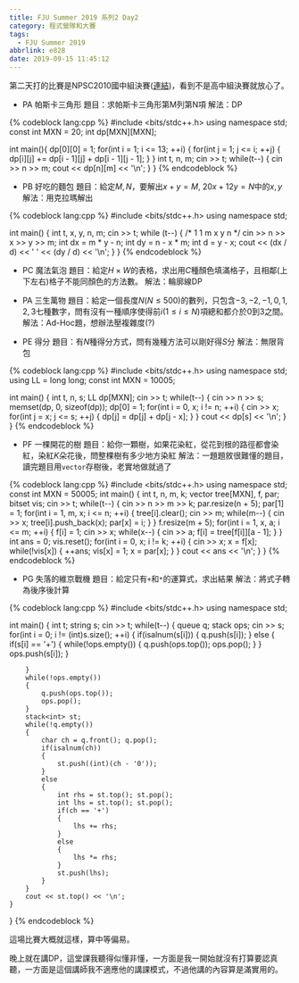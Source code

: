 ```yaml
---
title: FJU Summer 2019 系列2 Day2
category: 程式營隊和大賽
tags:
  - FJU Summer 2019
abbrlink: e828
date: 2019-09-15 11:45:12
---
```

第二天打的比賽是NPSC2010國中組決賽([連結](http://contest.cc.ntu.edu.tw/npsc2010/schedule.asp))，看到不是高中組決賽就放心了。
<!-- more -->
* PA 帕斯卡三角形
題目：求帕斯卡三角形第M列第N項
解法：DP

{% codeblock lang:cpp %}
#include <bits/stdc++.h>
using namespace std;
const int MXN = 20;
int dp[MXN][MXN];
 
int main(){
    dp[0][0] = 1;
    for(int i = 1; i <= 13; ++i)
    {
        for(int j = 1; j <= i; ++j)
        {
            dp[i][j] += dp[i - 1][j] + dp[i - 1][j - 1];
        }
    }
    int t, n, m;
    cin >> t;
    while(t--)
    {
        cin >> n >> m;
        cout << dp[n][m] << '\n';
    }
}
{% endcodeblock %}

* PB 好吃的麵包
題目：給定$M, N$，要解出$x+y=M$, $20x+12y=N$中的$x, y$
解法：用克拉瑪解出

{% codeblock lang:cpp %}
#include <bits/stdc++.h>
using namespace std;
 
int main()
{
    int t, x, y, n, m;
    cin >> t;
    while (t--)
    {
        /*
        1 1 m
        x y n
        */
        cin >> n >> x >> y >> m;
        int dx = m * y - n;
        int dy = n - x * m;
        int d = y - x;
        cout << (dx / d) << ' ' << (dy / d) << '\n';
    }
}
{% endcodeblock %}

* PC 魔法氣泡
題目：給定$H \times W$的表格，求出用$C$種顏色填滿格子，且相鄰(上下左右)格子不能同顏色的方法數。
解法：輪廓線DP

* PA 三生萬物
題目：給定一個長度$N(N\leq 500)$的數列，只包含$-3, -2, -1, 0, 1, 2, 3$七種數字，問有沒有一種順序使得前$i(1 \leq i \leq N)$項總和都介於$0$到$3$之間。
解法：Ad-Hoc題，想辦法壓複雜度(?)

* PE 得分
題目：有$N$種得分方式，問有幾種方法可以剛好得$S$分
解法：無限背包

{% codeblock lang:cpp %}
#include <bits/stdc++.h>
using namespace std;
using LL = long long;
const int MXN = 10005;
 
int main()
{
    int t, n, s;
    LL dp[MXN];
    cin >> t;
    while(t--)
    {
        cin >> n >> s;
        memset(dp, 0, sizeof(dp));
        dp[0] = 1;
        for(int i = 0, x; i != n; ++i)
        {
            cin >> x;
            for(int j = x; j <= s; ++j)
            {
                dp[j] = dp[j] + dp[j - x];
            }
        }
        cout << dp[s] << '\n';
    }
}
{% endcodeblock %}

* PF 一棵開花的樹
題目：給你一顆樹，如果花染紅，從花到根的路徑都會染紅，染紅$K$朵花後，問整棵樹有多少地方染紅
解法：一題題敘很難懂的題目，讀完題目用`vector`存樹後，老實地做就過了

{% codeblock lang:cpp %}
#include <bits/stdc++.h>
using namespace std;
const int MXN = 50005;
int main()
{
    int t, n, m, k;
    vector<int> tree[MXN], f, par;
    bitset<MXN> vis;
    cin >> t;
    while(t--)
    {
        cin >> n >> m >> k;
        par.resize(n + 5);
        par[1] = 1;
        for(int i = 1, m, x; i <= n; ++i)
        {
            tree[i].clear();
            cin >> m;
            while(m--)
            {
                cin >> x;
                tree[i].push_back(x);
                par[x] = i;
            }
        }
        f.resize(m + 5);
        for(int i = 1, x, a; i <= m; ++i)
        {
            f[i] = 1;
            cin >> x;
            while(x--)
            {
                cin >> a;
                f[i] = tree[f[i]][a - 1];
            }
        }
        int ans = 0;
        vis.reset();
        for(int i = 0, x; i != k; ++i)
        {
            cin >> x;
            x = f[x];
            while(!vis[x])
            {
                ++ans;
                vis[x] = 1;
                x = par[x];
            }
        }
        cout << ans << '\n';
    }
}
{% endcodeblock %}

* PG 失落的維京戰機
題目：給定只有`+`和`*`的運算式，求出結果
解法：將式子轉為後序後計算

{% codeblock lang:cpp %}
#include <bits/stdc++.h>
using namespace std;
 
int main()
{
    int t;
    string s;
    cin >> t;
    while(t--)
    {
        queue<char> q;
        stack<char> ops;
        cin >> s;
        for(int i = 0; i != (int)s.size(); ++i)
        {
            if(isalnum(s[i]))
            {
                q.push(s[i]);
            }
            else
            { 
                if(s[i] == '+')
                {
                    while(!ops.empty())
                    {
                        q.push(ops.top());
                        ops.pop();
                    }
                }
                ops.push(s[i]);
            }
             
        }
        while(!ops.empty())
        {
            q.push(ops.top());
            ops.pop();
        }
        stack<int> st;
        while(!q.empty())
        {
            char ch = q.front(); q.pop();
            if(isalnum(ch))
            {
                st.push((int)(ch - '0'));
            }
            else
            {
                int rhs = st.top(); st.pop();
                int lhs = st.top(); st.pop();
                if(ch == '+')
                {
                    lhs += rhs;
                }
                else
                {
                    lhs *= rhs;
                }
                st.push(lhs);                
            } 
        }
        cout << st.top() << '\n';
    }
}
{% endcodeblock %}

這場比賽大概就這樣，算中等偏易。

晚上就在講DP，這堂課我聽得似懂非懂，一方面是我一開始就沒有打算要認真聽，一方面是這個講師我不適應他的講課模式，不過他講的內容算是滿實用的。